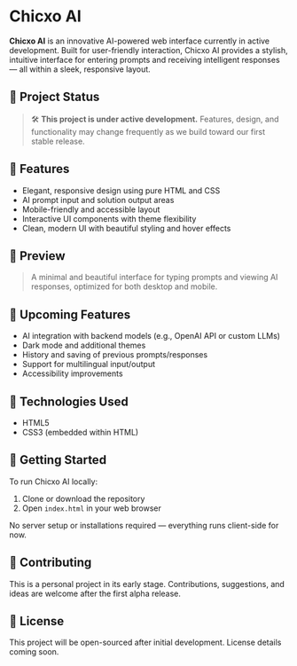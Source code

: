 # Chicxo AI

**Chicxo AI** is an innovative AI-powered web interface currently in active development. Built for user-friendly interaction, Chicxo AI provides a stylish, intuitive interface for entering prompts and receiving intelligent responses — all within a sleek, responsive layout.

## 🚧 Project Status

> 🛠️ **This project is under active development.** Features, design, and functionality may change frequently as we build toward our first stable release.

## 🌟 Features

- Elegant, responsive design using pure HTML and CSS
- AI prompt input and solution output areas
- Mobile-friendly and accessible layout
- Interactive UI components with theme flexibility
- Clean, modern UI with beautiful styling and hover effects

## 📸 Preview

> A minimal and beautiful interface for typing prompts and viewing AI responses, optimized for both desktop and mobile.

## 📅 Upcoming Features

- AI integration with backend models (e.g., OpenAI API or custom LLMs)
- Dark mode and additional themes
- History and saving of previous prompts/responses
- Support for multilingual input/output
- Accessibility improvements

## 🧠 Technologies Used

- HTML5
- CSS3 (embedded within HTML)

## 🚀 Getting Started

To run Chicxo AI locally:

1. Clone or download the repository
2. Open `index.html` in your web browser

No server setup or installations required — everything runs client-side for now.

## 🤝 Contributing

This is a personal project in its early stage. Contributions, suggestions, and ideas are welcome after the first alpha release.

## 📜 License

This project will be open-sourced after initial development. License details coming soon.
